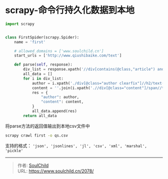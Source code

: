 # scrapy-命令行持久化数据到本地

<!--more-->
```python
import scrapy


class FirstSpider(scrapy.Spider):
    name = 'first'

    # allowed_domains = ['www.soulchild.cn']
    start_urls = ['http://www.qiushibaike.com/text']

    def parse(self, response):
        div_list = response.xpath('//div[contains(@class,"article") and contains(@class,"mb15")]')
        all_data = []
        for i in div_list:
            author = i.xpath('./div[@class="author clearfix"]//h2/text()')[0].get()
            content = ''.join(i.xpath('.//div[@class="content"]/span//text()').getall())
            res = {
                "author": author,
                "content": content,
            }
            all_data.append(res)
        return all_data
```

将parse方法的返回值输出到本地csv文件中
```bash
scrapy crawl first -o qs.csv
```


支持的格式：
`'json', 'jsonlines', 'jl', 'csv', 'xml', 'marshal', 'pickle'`


---

> 作者: [SoulChild](https://www.soulchild.cn)  
> URL: https://www.soulchild.cn/2078/  


